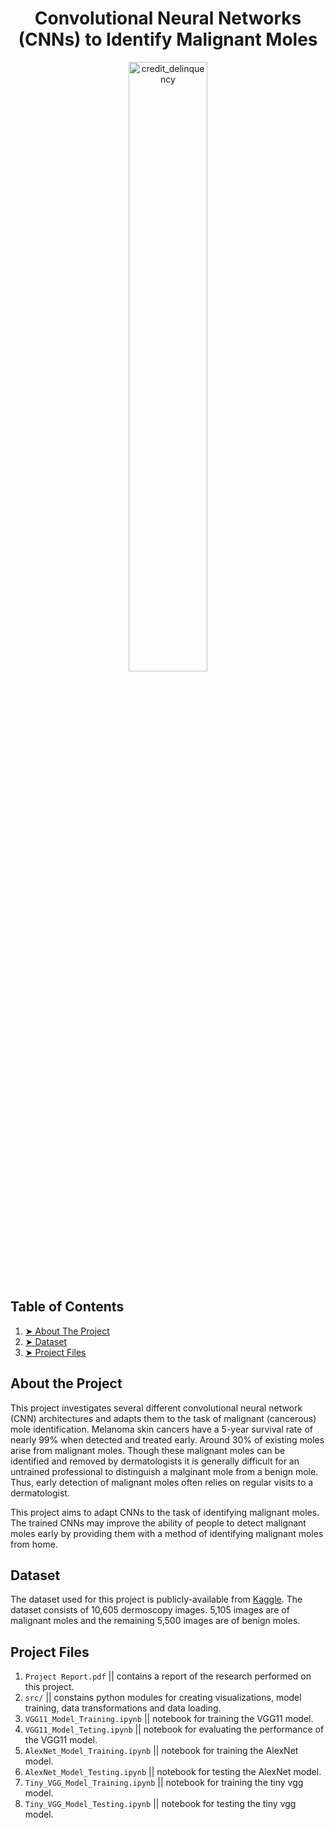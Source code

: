 <h1 align="center":> Convolutional Neural Networks (CNNs) to Identify Malignant Moles </h1>

<p align="center">
  <img src="/readme_images/credit_delinquency.jpeg" alt="credit_delinquency" width="50%" />
</p>

## Table of Contents 
1. [➤ About The Project](#About-the-Project)
2. [➤ Dataset](#Dataset)
3. [➤ Project Files](#Project-Files)


## About the Project 
This project investigates several different convolutional neural network (CNN) architectures 
and adapts them to the task of malignant (cancerous) mole identification. Melanoma skin cancers have a 5-year survival rate of nearly 99% when detected and treated early. Around 30\% of existing moles arise from malignant moles. Though these malignant moles can be identified and removed by dermatologists it is generally difficult for an untrained professional to distinguish a malginant mole from a benign mole. Thus, early detection of malignant moles often relies on regular visits to a dermatologist. 

This project aims to adapt CNNs to the task of identifying malignant moles. The trained CNNs may improve the ability of people to detect malignant moles early by providing them with a method of identifying malignant moles from home. 

## Dataset 
The dataset used for this project is publicly-available from 
[Kaggle](https://www.kaggle.com/datasets/hasnainjaved/melanoma-skin-cancer-dataset-of-10000-images). The dataset consists of 10,605 dermoscopy images. 5,105 images are of malignant moles and the remaining 5,500 images are of benign moles. 

## Project Files
1. `Project Report.pdf` || contains a report of the research performed on this project.
2. `src/` || constains python modules for creating visualizations, model training, data transformations and data loading.
3. `VGG11_Model_Training.ipynb` || notebook for training the VGG11 model.
4. `VGG11_Model_Teting.ipynb` || notebook for evaluating the performance of the VGG11 model.
5. `AlexNet_Model_Training.ipynb` || notebook for training the AlexNet model.
6. `AlexNet_Model_Testing.ipynb` || notebook for testing the AlexNet model.
7. `Tiny_VGG_Model_Training.ipynb` || notebook for training the tiny vgg model.
8. `Tiny_VGG_Model_Testing.ipynb` || notebook for testing the tiny vgg model.

